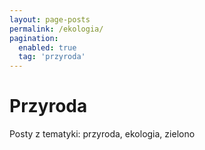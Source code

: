 ```yaml
---
layout: page-posts
permalink: /ekologia/
pagination:
  enabled: true
  tag: 'przyroda'
---
```


# Przyroda

Posty z tematyki: przyroda, ekologia, zielono

